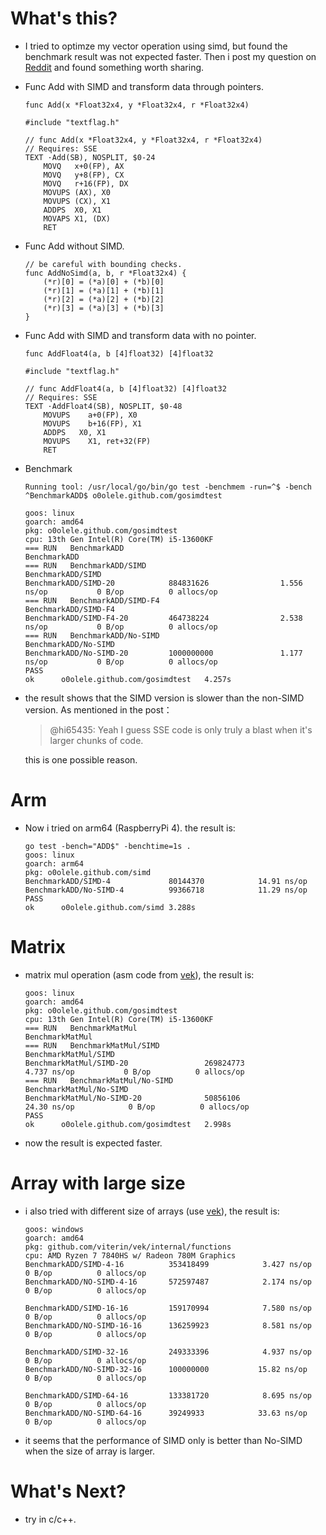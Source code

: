 # What's this?
- I tried to optimze my vector operation using simd, but found the benchmark result was not expected faster.
  Then i post my question on [Reddit](https://www.reddit.com/r/golang/comments/1h6lsnf/why_my_float32x4_add_function_using_simd_assemble/) and found something worth sharing.

- Func Add with SIMD and transform data through pointers.
    ~~~golang
    func Add(x *Float32x4, y *Float32x4, r *Float32x4)

    #include "textflag.h"

    // func Add(x *Float32x4, y *Float32x4, r *Float32x4)
    // Requires: SSE
    TEXT ·Add(SB), NOSPLIT, $0-24
        MOVQ   x+0(FP), AX
        MOVQ   y+8(FP), CX
        MOVQ   r+16(FP), DX
        MOVUPS (AX), X0
        MOVUPS (CX), X1
        ADDPS  X0, X1
        MOVAPS X1, (DX)
        RET
    ~~~
- Func Add without SIMD.
    ~~~golang
    // be careful with bounding checks.
    func AddNoSimd(a, b, r *Float32x4) {
        (*r)[0] = (*a)[0] + (*b)[0]
        (*r)[1] = (*a)[1] + (*b)[1]
        (*r)[2] = (*a)[2] + (*b)[2]
        (*r)[3] = (*a)[3] + (*b)[3]
    }
    ~~~

- Func Add with SIMD and transform data with no pointer.
    ~~~golang
    func AddFloat4(a, b [4]float32) [4]float32

    #include "textflag.h"

    // func AddFloat4(a, b [4]float32) [4]float32
    // Requires: SSE
    TEXT ·AddFloat4(SB), NOSPLIT, $0-48
        MOVUPS    a+0(FP), X0
        MOVUPS    b+16(FP), X1
        ADDPS   X0, X1
        MOVUPS    X1, ret+32(FP)
        RET
    ~~~

- Benchmark
    ~~~
    Running tool: /usr/local/go/bin/go test -benchmem -run=^$ -bench ^BenchmarkADD$ o0olele.github.com/gosimdtest

    goos: linux
    goarch: amd64
    pkg: o0olele.github.com/gosimdtest
    cpu: 13th Gen Intel(R) Core(TM) i5-13600KF
    === RUN   BenchmarkADD
    BenchmarkADD
    === RUN   BenchmarkADD/SIMD
    BenchmarkADD/SIMD
    BenchmarkADD/SIMD-20            884831626                1.556 ns/op           0 B/op          0 allocs/op
    === RUN   BenchmarkADD/SIMD-F4
    BenchmarkADD/SIMD-F4
    BenchmarkADD/SIMD-F4-20         464738224                2.538 ns/op           0 B/op          0 allocs/op
    === RUN   BenchmarkADD/No-SIMD
    BenchmarkADD/No-SIMD
    BenchmarkADD/No-SIMD-20         1000000000               1.177 ns/op           0 B/op          0 allocs/op
    PASS
    ok      o0olele.github.com/gosimdtest   4.257s
    ~~~
- the result shows that the SIMD version is slower than the non-SIMD version. As mentioned in the post：
    > @hi65435: Yeah I guess SSE code is only truly a blast when it's larger chunks of code.
    
  this is one possible reason.
# Arm
- Now i tried on arm64 (RaspberryPi 4). the result is:
    ~~~shell
    go test -bench="ADD$" -benchtime=1s .
    goos: linux
    goarch: arm64
    pkg: o0olele.github.com/simd
    BenchmarkADD/SIMD-4         	80144370	        14.91 ns/op
    BenchmarkADD/No-SIMD-4      	99366718	        11.29 ns/op
    PASS
    ok  	o0olele.github.com/simd	3.288s
    ~~~

# Matrix
- matrix mul operation (asm code from [vek](https://github.com/viterin/vek)), the result is:
    ~~~shell
    goos: linux
    goarch: amd64
    pkg: o0olele.github.com/gosimdtest
    cpu: 13th Gen Intel(R) Core(TM) i5-13600KF
    === RUN   BenchmarkMatMul
    BenchmarkMatMul
    === RUN   BenchmarkMatMul/SIMD
    BenchmarkMatMul/SIMD
    BenchmarkMatMul/SIMD-20                 269824773                4.737 ns/op           0 B/op          0 allocs/op
    === RUN   BenchmarkMatMul/No-SIMD
    BenchmarkMatMul/No-SIMD
    BenchmarkMatMul/No-SIMD-20              50856106                24.30 ns/op            0 B/op          0 allocs/op
    PASS
    ok      o0olele.github.com/gosimdtest   2.998s
    ~~~
- now the result is expected faster.

# Array with large size
- i also tried with different size of arrays (use [vek](https://github.com/viterin/vek)), the result is:
    ~~~shell
    goos: windows
    goarch: amd64
    pkg: github.com/viterin/vek/internal/functions
    cpu: AMD Ryzen 7 7840HS w/ Radeon 780M Graphics     
    BenchmarkADD/SIMD-4-16         	353418499	         3.427 ns/op	       0 B/op	       0 allocs/op
    BenchmarkADD/NO-SIMD-4-16      	572597487	         2.174 ns/op	       0 B/op	       0 allocs/op

    BenchmarkADD/SIMD-16-16        	159170994	         7.580 ns/op	       0 B/op	       0 allocs/op
    BenchmarkADD/NO-SIMD-16-16     	136259923	         8.581 ns/op	       0 B/op	       0 allocs/op

    BenchmarkADD/SIMD-32-16        	249333396	         4.937 ns/op	       0 B/op	       0 allocs/op
    BenchmarkADD/NO-SIMD-32-16     	100000000	        15.82 ns/op	       0 B/op	       0 allocs/op

    BenchmarkADD/SIMD-64-16        	133381720	         8.695 ns/op	       0 B/op	       0 allocs/op
    BenchmarkADD/NO-SIMD-64-16     	39249933	        33.63 ns/op	       0 B/op	       0 allocs/op
    ~~~
- it seems that the performance of SIMD only is better than No-SIMD when the size of array is larger.
# What's Next?
- try in c/c++.